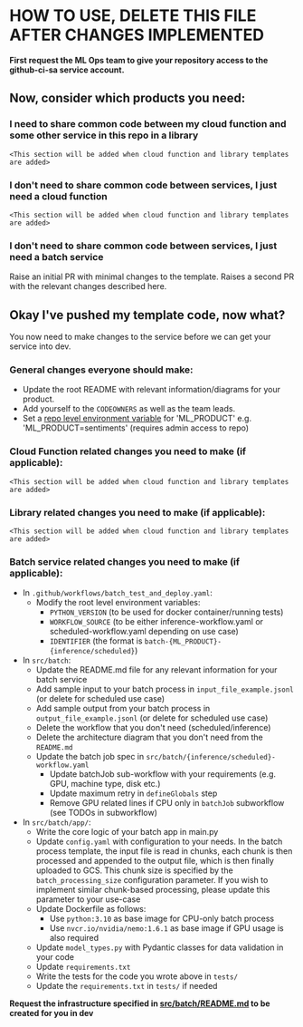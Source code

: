 # HOW TO USE, DELETE THIS FILE AFTER CHANGES IMPLEMENTED

**First request the ML Ops team to give your repository access to the github-ci-sa service account.**

## Now, consider which products you need:
### I need to share common code between my cloud function and some other service in this repo in a library
`<This section will be added when cloud function and library templates are added>`
### I don't need to share common code between services, I just need a cloud function
`<This section will be added when cloud function and library templates are added>`
### I don't need to share common code between services, I just need a batch service
Raise an initial PR with minimal changes to the template.
Raises a second PR with the relevant changes described here.

## Okay I've pushed my template code, now what?
You now need to make changes to the service before we can get your service into dev.

### General changes everyone should make:
- Update the root README with relevant information/diagrams for your product.
- Add yourself to the `CODEOWNERS` as well as the team leads.
- Set a [repo level environment variable](https://docs.github.com/en/actions/learn-github-actions/variables#creating-configuration-variables-for-a-repository) for 'ML_PRODUCT' e.g. 'ML_PRODUCT=sentiments'
  (requires admin access to repo)

### Cloud Function related changes you need to make (if applicable):
`<This section will be added when cloud function and library templates are added>`
### Library related changes you need to make (if applicable):
`<This section will be added when cloud function and library templates are added>`
### Batch service related changes you need to make (if applicable):

- In `.github/workflows/batch_test_and_deploy.yaml`:
  - Modify the root level environment variables:
    - `PYTHON_VERSION` (to be used for docker container/running tests)
    - `WORKFLOW_SOURCE` (to be either inference-workflow.yaml or scheduled-workflow.yaml depending on use case)
    - `IDENTIFIER` (the format is `batch-{ML_PRODUCT}-{inference/scheduled}`)
- In `src/batch`:
  - Update the README.md file for any relevant information for your batch service
  - Add sample input to your batch process in `input_file_example.jsonl` (or delete for scheduled use case)
  - Add sample output from your batch process in `output_file_example.jsonl` (or delete for scheduled use case)
  - Delete the workflow that you don't need (scheduled/inference)
  - Delete the architecture diagram that you don't need from the `README.md`
  - Update the batch job spec in `src/batch/{inference/scheduled}-workflow.yaml`
    - Update batchJob sub-workflow with your requirements (e.g. GPU, machine type, disk etc.)
    - Update maximum retry in `defineGlobals` step
    - Remove GPU related lines if CPU only in `batchJob` subworkflow (see TODOs in subworkflow)
- In `src/batch/app/`:
  - Write the core logic of your batch app in main.py
  - Update `config.yaml` with configuration to your needs. In the batch process 
    template, the input file is read in chunks, each chunk is then processed and 
    appended 
    to the output file, which is then finally uploaded to GCS. This chunk size is 
    specified by the `batch_processing_size` configuration parameter. If you wish to 
    implement similar chunk-based processing, please update this parameter to your 
    use-case
  - Update Dockerfile as follows:
    - Use `python:3.10` as base image for CPU-only batch process
    - Use `nvcr.io/nvidia/nemo:1.6.1` as base image if GPU usage is also required
  - Update `model_types.py` with Pydantic classes for data validation in your code
  - Update `requirements.txt`
  - Write the tests for the code you wrote above in `tests/`
  - Update the `requirements.txt` in `tests/` if needed

**Request the infrastructure specified in [src/batch/README.md](src/batch/README.md#creating-the-necessary-infrastructure) to be created for you in dev**